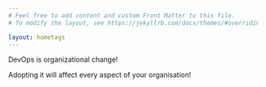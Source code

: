 ```yaml
---
# Feel free to add content and custom Front Matter to this file.
# To modify the layout, see https://jekyllrb.com/docs/themes/#overriding-theme-defaults

layout: hometags
---
```


DevOps is organizational change!

Adopting it will affect every aspect of your organisation!
